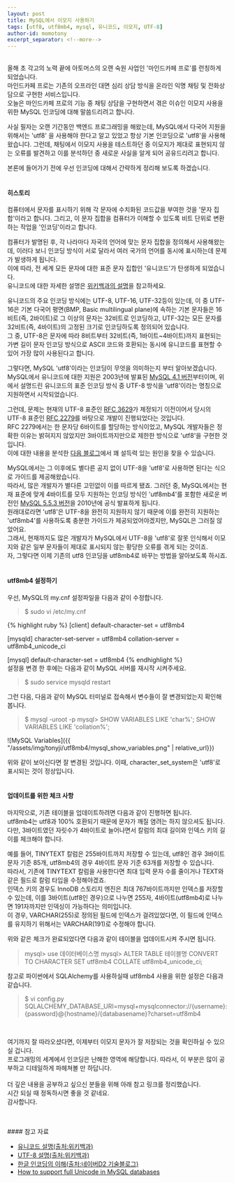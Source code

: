 ```yaml
---
layout: post
title: MySQL에서 이모지 사용하기
tags: [utf8, utf8mb4, mysql, 유니코드, 이모지, UTF-8]
author-id: momotony
excerpt_separator: <!--more-->
---
```


<br>
올해 초 각고의 노력 끝에 아토머스의 오랜 숙원 사업인 '마인드카페 프로'를 런칭하게 되었습니다.<br>
마인드카페 프로는 기존의 오프라인 대면 심리 상담 방식을 온라인 익명 채팅 및 전화상담으로 구현한 서비스입니다.<br>
오늘은 마인드카페 프로의 기능 중 채팅 상담을 구현하면서 겪은 이슈인 이모지 사용을 위한 MySQL 인코딩에 대해 말씀드리려고 합니다.
<!--more-->

사실 필자는 오랜 기간동안 백엔드 프로그래밍을 해왔는데, MySQL에서 다국어 지원을 위해서는 'utf8' 을 사용해야 한다고 알고 있었고 항상 기본 인코딩으로 'utf8'을 사용해 왔습니다. 그런데, 채팅에서 이모지 사용을 테스트하던 중 이모지가 제대로 표현되지 않는 오류를 발견하고 이를 분석하던 중 새로운 사실을 알게 되어 공유드리려고 합니다.<br>

본론에 들어가기 전에 우선 인코딩에 대해서 간략하게 정리해 보도록 하겠습니다.
<br><br>

#### 히스토리

컴퓨터에서 문자를 표시하기 위해 각 문자에 수치화된 코드값을 부여한 것을 '문자 집합'이라고 합니다.
그리고, 이 문자 집합을 컴퓨터가 이해할 수 있도록 비트 단위로 변환하는 작업을 '인코딩'이라고 합니다.

컴퓨터가 발명된 후, 각 나라마다 자국의 언어에 맞는 문자 집합을 정의해서 사용해왔는데, 이러다 보니 인코딩 방식이 서로 달라서 여러 국가의 언어를 동시에 표시하는데 문제가 발생하게 됩니다.
<br>이에 따라, 전 세계 모든 문자에 대한 표준 문자 집합인 '유니코드'가 탄생하게 되었습니다. <br>유니코드에 대한 자세한 설명은 <a href="https://ko.wikipedia.org/wiki/%EC%9C%A0%EB%8B%88%EC%BD%94%EB%93%9C">위키백과의 설명</a>을 참고하세요.<br>

유니코드의 주요 인코딩 방식에는 UTF-8, UTF-16, UTF-32등이 있는데, 이 중 UTF-16은 기본 다국어 평면(BMP, Basic multilingual plane)에 속하는 기본 문자들은 16비트(즉, 2바이트)로 그 이상의 문자는 32비트로 인코딩하고, UTF-32는 모든 문자를 32비트(즉, 4바이트)의 고정된 크기로 인코딩하도록 정의되어 있습니다. <br>
그 중, UTF-8은 문자에 따라 8비트부터 32비트(즉, 1바이트~4바이트)까지 표현되는 가변 길이 문자 인코딩 방식으로 ASCII 코드와 호환되는 동시에 유니코드를 표현할 수 있어 가장 많이 사용된다고 합니다.<br>

그렇다면, MySQL 'utf8'이라는 인코딩이 무엇을 의미하는지 부터 알아보겠습니다.<br>
MySQL에서 유니코드에 대한 지원은 2003년에 발표된 <a href="http://mysql.localhost.net.ar/doc/refman/4.1/en/news-4-1-0.html">MySQL 4.1 버전</a>부터이며, 위에서 설명드린 유니코드의 표준 인코딩 방식 중 UTF-8 방식을 'utf8'이라는 명칭으로 지원하면서 시작되었습니다.<br>

그런데, 문제는 현재의 UTF-8 표준인 <a href="https://tools.ietf.org/html/rfc3629">RFC 3629</a>가 제정되기 이전이어서 당시의 UTF-8 표준인 <a href="https://www.ietf.org/rfc/rfc2279.txt">RFC 2279</a>를 바탕으로 개발이 진행되었다는 것입니다. <br>
RFC 2279에서는 한 문자당 6바이트를 할당하는 방식이었고, MySQL 개발자들은 정확한 이유는 밝혀지지 않았지만 3바이트까지만으로 제한한 방식으로 'utf8'을 구현한 것 입니다. <br>
이에 대한 내용을 분석한 <a href="https://medium.com/@adamhooper/in-mysql-never-use-utf8-use-utf8mb4-11761243e434">다음 블로그</a>에서 꽤 설득력 있는 원인을 찾을 수 있습니다.

MySQL에서는 그 이후에도 별다른 공지 없이 UTF-8을 'utf8'로 사용하면 된다는 식으로 가이드를 제공해왔습니다. <br>
따라서, 많은 개발자가 별다른 고민없이 이를 따르게 됐죠. 그러던 중, MySQL에서는 현재 표준에 맞게 4바이트를 모두 지원하는 인코딩 방식인 'utf8mb4'를 포함한 새로운 버전인 <a href="https://dev.mysql.com/doc/relnotes/mysql/5.5/en/news-5-5-3.html">MySQL 5.5.3 버전</a>을 2010년에 공식 발표하게 됩니다.<br>
원래대로라면 'utf8'은 UTF-8을 완전히 지원하지 않기 때문에 이를 완전히 지원하는 'utf8mb4'를 사용하도록 충분한 가이드가 제공되었어야겠지만, MySQL은 그러질 않았어요.<br>
그래서, 현재까지도 많은 개발자가 MySQL에서 UTF-8을 'utf8'로 잘못 인식해서 이모지와 같은 일부 문자들이 제대로 표시되지 않는 황당한 오류를 겪게 되는 것이죠. <br>
자, 그렇다면 이제 기존의 utf8 인코딩을 utf8mb4로 바꾸는 방법을 알아보도록 하시죠.
<br><br>

#### utf8mb4 설정하기

우선, MySQL의 my.cnf 설정파일을 다음과 같이 수정합니다.
 
 > $ sudo vi /etc/my.cnf

{% highlight ruby %}
   [client]
   default-character-set = utf8mb4
 
   [mysqld]
   character-set-server = utf8mb4
   collation-server = utf8mb4_unicode_ci
 
   [mysql]
   default-character-set = utf8mb4
{% endhighlight %}
<br>
설정을 변경 한 후에는 다음과 같이 MySQL 서버를 재시작 시켜주세요.
> $ sudo service mysqld restart

그런 다음, 다음과 같이 MySQL 터미널로 접속해서 변수들이 잘 변경되었는지 확인해 봅니다. 
> $ mysql -uroot -p
> mysql> SHOW VARIABLES LIKE 'char%'; SHOW VARIABLES LIKE 'collation%';

![MySQL Variables]({{ "/assets/img/tonyji/utf8mb4/mysql_show_variables.png" | relative_url}})

위와 같이 보이신다면 잘 변경된 것입니다. 이때, character_set_system은 'utf8'로 표시되는 것이 정상입니다.
<br><br>

#### 업데이트를 위한 체크 사항
마지막으로, 기존 테이블을 업데이트하려면 다음과 같이 진행하면 됩니다.<br>
utf8mb4는 utf8과 100% 호환되기 때문에 문자가 깨질 염려는 하지 않으셔도 됩니다. <br>
다만, 3바이트였던 자릿수가 4바이트로 늘어나면서 칼럼의 최대 길이와 인덱스 키의 길이를 체크해야 합니다.<br>

예를 들어, TINYTEXT 칼럼은 255바이트까지 저장할 수 있는데,  utf8인 경우 3바이트 문자 기준 85개, utf8mb4의 경우 4바이트 문자 기준 63개를 저장할 수 있습니다.<br>
따라서, 기존에 TINYTEXT 칼럼을 사용한다면 최대 입력 문자 수를 줄이거나 TEXT와 같은 필드로 칼럼 타입을 수정해야겠죠. <br>
인덱스 키의 경우도 InnoDB 스토리지 엔진은 최대 767바이트까지만 인덱스를 저장할 수 있는데, 이를 3바이트(utf8인 경우)으로 나누면 255자, 4바이트(utf8mb4)로 나누면 191자까지만 인덱싱이 가능하다는 의미입니다. <br>
이 경우, VARCHAR(255)로 정의된 필드에 인덱스가 걸려있었다면, 이 필드에 인덱스를 유지하기 위해서는 VARCHAR(191)로 수정해야 합니다. <br>

위와 같은 체크가 완료되었다면 다음과 같이 테이블을 업데이트시켜 주시면 됩니다.<br>

> mysql> use 데이터베이스명
> mysql> ALTER TABLE 테이블명 CONVERT TO CHARACTER SET utf8mb4 COLLATE utf8mb4_unicode_ci;

참고로 파이썬에서 SQLAlchemy를 사용하실때 utf8mb4 사용을 위한 설정은 다음과 같습니다.<br>

> $ vi config.py
> SQLALCHEMY_DATABASE_URI=mysql+mysqlconnector://{username}:{password}@{hostname}/{databasename}?charset=utf8mb4

<br>

여기까지 잘 따라오셨다면, 이제부터 이모지 문자가 잘 저장되는 것을 확인하실 수 있으실 겁니다.<br>
프로그래밍의 세계에서 인코딩은 난해한 영역에 해당합니다. 따라서, 이 부분은 많이 공부하고 디테일하게 파헤쳐볼 만 하답니다.<br><br>
더 깊은 내용을 공부하고 싶으신 분들을 위해 아래 참고 링크를 정리했습니다.<br>
시간 되실 때 정독하시면 좋을 것 같네요.<br>
감사합니다.<br>

<br>
<br>
#### 참고 자료

* <a href="https://en.wikipedia.org/wiki/Unicode">유니코드 설명(출처:위키백과)</a>
* <a href="https://en.wikipedia.org/wiki/UTF-8">UTF-8 설명(출처:위키백과)</a>
* <a href="https://d2.naver.com/helloworld/19187">한글 인코딩의 이해(출처:네이버D2 기술블로그)</a>
* <a href="https://mathiasbynens.be/notes/mysql-utf8mb4">How to support full Unicode in MySQL databases</a>
<br><br>

